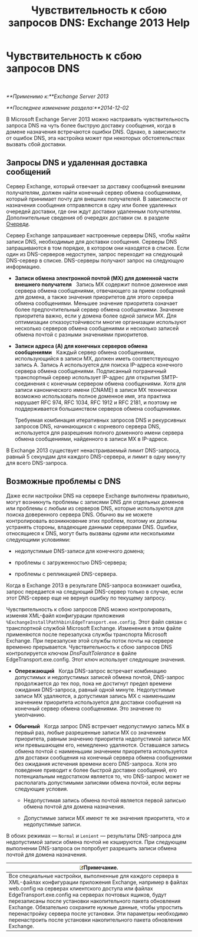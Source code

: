 ﻿---
title: 'Чувствительность к сбою запросов DNS: Exchange 2013 Help'
TOCTitle: Чувствительность к сбою запросов DNS
ms:assetid: a3c3980c-20ca-4b54-a2e6-76d49af620b4
ms:mtpsurl: https://technet.microsoft.com/ru-ru/library/Bb676467(v=EXCHG.150)
ms:contentKeyID: 52061249
ms.date: 04/30/2018
mtps_version: v=EXCHG.150
ms.translationtype: HT
---

# Чувствительность к сбою запросов DNS

 

_**Применимо к:**Exchange Server 2013_

_**Последнее изменение раздела:**2014-12-02_

В Microsoft Exchange Server 2013 можно настраивать чувствительность запроса DNS на чуть более быструю доставку сообщения, когда в домене назначения встречаются ошибки DNS. Однако, в зависимости от ошибок DNS, эта настройка может при некоторых обстоятельствах вызвать сбой доставки.

## Запросы DNS и удаленная доставка сообщений

Сервер Exchange, который отвечает за доставку сообщений внешним получателям, должен найти конечный сервер обмена сообщениями, который принимает почту для внешних получателей. В зависимости от назначения сообщения отправляются в одну или более удаленных очередей доставки, где они ждут доставки удаленным получателям. Дополнительные сведения об очередях доставки см. в разделе [Очереди](queues-exchange-2013-help.md).

Сервер Exchange запрашивает настроенные серверы DNS, чтобы найти записи DNS, необходимые для доставки сообщения. Серверы DNS запрашиваются в том порядке, в котором они находятся в списке. Если один из DNS-серверов недоступен, запрос переходит на следующий DNS-сервер в списке. DNS-серверы получают запрос на следующую информацию.

  - **Записи обмена электронной почтой (MX) для доменной части внешнего получателя**   Запись MX содержит полное доменное имя сервера обмена сообщениями, отвечающего за прием сообщений для домена, а также значения приоритетов для этого сервера обмена сообщениями. Меньшее значение приоритета означает более предпочтительный сервер обмена сообщениями. Значение приоритета важно, если у домена более одной записи MX. Для оптимизации отказоустойчивости многие организации используют несколько серверов обмена сообщениями и несколько записей обмена почтой с разными значениями приоритетов.

  - **Записи адреса (A) для конечных серверов обмена сообщениями**   Каждый сервер обмена сообщениями, использующийся в записи MX, должен иметь соответствующую запись А. Запись А используется для поиска IP-адреса конечного сервера обмена сообщениями. Подписанный пограничный транспортный сервер использует IP-адрес для открытия SMTP-соединения с конечным сервером обмена сообщениями. Хотя для записи канонического имени (CNAME) в записи MX технически возможно использовать полное доменное имя, эта практика нарушает RFC 974, RFC 1034, RFC 1912 и RFC 2181, и поэтому не поддерживается большинством серверов обмена сообщениями.
    
    Требуемая комбинация итеративных запросов DNS и рекурсивных запросов DNS, начинающихся с корневого сервера DNS, используется для разрешения полного доменного имени сервера обмена сообщениями, найденного в записи MX в IP-адресе.

В Exchange 2013 существует ненастраиваемый лимит DNS-запроса, равный 5 секундам для каждого DNS-сервера, и лимит в одну минуту для всего DNS-запроса.

## Возможные проблемы с DNS

Даже если настройки DNS на сервере Exchange выполнены правильно, могут возникнуть проблемы с записями DNS для отдельных доменов или проблемы с любым из серверов DNS, которые используются для поиска доверенного сервера DNS. Обычно вы не можете контролировать возникновение этих проблем, поэтому их должны устранять стороны, владеющие данными серверами DNS. Ошибки, относящиеся к DNS, могут быть вызваны одним или несколькими следующими условиями:

  - недопустимые DNS-записи для конечного домена;

  - проблемы с загруженностью DNS-сервера;

  - проблемы с репликацией DNS-сервера.

Когда в Exchange 2013 в результате DNS-запроса возникает ошибка, запрос передается на следующий DNS-сервер только в случае, если этот DNS-сервер еще не вернул ошибку по текущему запросу.

Чувствительность к сбою запросов DNS можно контролировать, изменяя XML-файл конфигурации приложения `%ExchangeInstallPath%bin\EdgeTransport.exe.config`. Этот файл связан с транспортной службой Microsoft Exchange. Изменения в этом файле применяются после перезапуска службы транспорта Microsoft Exchange. При перезапуске этой службы поток почты на сервере временно прерывается. Чувствительность к сбою запросов DNS контролируется ключом *DnsFaultTolerance* в файле EdgeTransport.exe.config. Этот ключ использует следующие значения.

  - **Опережающий**   Когда DNS-запрос встречает комбинацию допустимых и недопустимых записей обмена почтой, DNS-запрос продолжается до тех пор, пока не достигнут предел времени ожидания DNS-запроса, равный одной минуте. Недопустимые записи МХ удаляются, а допустимая запись МХ с наименьшим значением приоритета используется для доставки сообщения на конечный сервер обмена сообщениями. Это значение по умолчанию.

  - **Обычный**   Когда запрос DNS встречает недопустимую запись МХ в первый раз, любые разрешенные записи МХ со значением приоритета, равным значению приоритета недопустимой записи МХ или превышающем его, немедленно удаляются. Оставшаяся запись обмена почтой с наименьшим значением приоритета используется для доставки сообщения на конечный сервера обмена сообщениями без ожидания истечения времени всего DNS-запроса. Хотя это поведение приводит к более быстрой доставке сообщений, его потенциальным недостатком является то, что DNS-запрос может не располагать допустимыми записями обмена почтой, если верны следующие условия.
    
      - Недопустимая запись обмена почтой является первой записью обмена почтой для домена назначения.
    
      - Допустимые записи МХ имеют те же значения приоритета, что и недопустимые записи.

В обоих режимах — `Normal` и `Lenient` — результаты DNS-запроса для недопустимой записи обмена почтой не кэшируются. При следующем выполнении DNS-запроса он попробует разрешить записи обмена почтой для домена назначения.

<table>
<thead>
<tr class="header">
<th><img src="images/JJ126620.note(EXCHG.150).gif" title="Примечание" alt="Примечание" />Примечание.</th>
</tr>
</thead>
<tbody>
<tr class="odd">
<td>Все специальные настройки, выполненные для каждого сервера в XML-файлах конфигурации приложения Exchange, например в файлах web.config на серверах клиентского доступа или файлах EdgeTransport.exe.config на серверах почтовых ящиков, будут перезаписаны после установки накопительного пакета обновления Exchange. Обязательно сохраните нужные данные, чтобы упростить перенастройку сервера после установки. Эти параметры необходимо перенастроить после установки накопительного пакета обновления Exchange.</td>
</tr>
</tbody>
</table>

